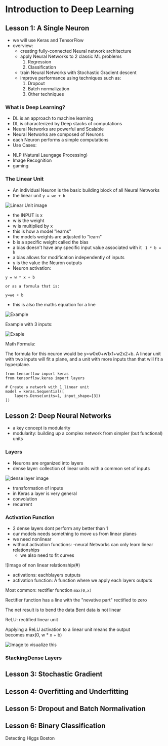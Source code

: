 # Introduction to Deep Learning 

## Lesson 1: A Single Neuron
* we will use Keras and TensorFlow 
* overview: 
    - creating fully-connected Neural network architecture 
    - apply Neural Networks to 2 classic ML problems
      1. Regression
      2. Classification 
    - train Neural Networks with Stochastic Gradient descent
    - improve performance using techniques such as:
       1. Dropout
       2. Batch normalization
       3. Other techniques 
### What is Deep Learning? 
* DL is an approach to machine learning 
* DL is characterized by Deep stacks of computations
* Neural Networks are powerful and Scalable
* Neural Networks are composed of Neurons
* each Neuron performs a simple computations 
* Use Cases:
- NLP (Natural Laungage Processing) 
- Image Recognition 
- gaming

### The Linear Unit
* An individual Neuron is the basic building block of all Neural Networks
* the linear unit 
``` y = we + b ```

![Linear Unit image](https://github.com/EO4wellness/T-I-L/blob/main/AI-ML-NLP/Kaggle/Images/mfOlDR6.png)


* the INPUT is x
* w is the weight
* w is multiplied by x
* this is how a model "learns"
* the models weights are adjusted to "learn"
* b is a specific weight called the bias
* a bias doesn't have any specific input value associated with it 
``` 1 * b = b```
* a bias allows for modification independently of inputs
* y is the value the Neuron outputs
* Neuron activation:  
```
y = w * x + b

or as a formula that is:

y=we + b
```
* this is also the maths equation for a line 

![Example](https://i.imgur.com/yjsfFvY.png)

Example with 3 inputs: 

![Exaple](https://i.imgur.com/vyXSnlZ.png)

Math Formula: 

The formula for this neuron would be y=w0x0+w1x1+w2x2+b. A linear unit with two inputs will fit a plane, and a unit with more inputs than that will fit a hyperplane.

```
from tensorflow import keras
from tensorflow.keras import layers

# Create a network with 1 linear unit
model = keras.Sequential([
    layers.Dense(units=1, input_shape=[3])
])

```


## Lesson 2: Deep Neural Networks
* a key concept is modularity 
* modularity:  building up a complex network from simpler (but functional) 
 units

### Layers
* Neurons are organized into layers
* dense layer: collection of linear units with a common set of inputs

![dense layer image](#)

* transformation of inputs
* in Keras a layer is very general 
* convolution
* recurrent

### Activation Function
* 2 dense layers dont perform any better than 1
* our models needs something to move us from linear planes
* we need nonlinear 
* without activation functions: 
   -neural Networks can only learn linear relationships 
   - we also need to fit curves

![Image of non linear relationship(#)

* activations: eachblayers outputs
* activation function: 
 A function where we apply each layers outputs

Most common: rectifier function ```max(0,x)```

Rectifier function has a line with the "nevative part" rectified to zero

The net result is to bend the data
Bent data is not linear

ReLU: rectified linear unit

Applying a ReLU activation to a linear unit means the output becomes max(0, w * x + b)

![Image to visualize this]()

### StackingDense Layers





## Lesson 3: Stochastic Gradient

## Lesson 4: Overfitting  and  Underfitting

## Lesson 5: Dropout and Batch Normalivation

## Lesson 6: Binary Classification 

Detecting Higgs Boston
